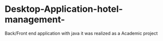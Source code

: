 # Desktop-Application-hotel-management-
Back/Front end application with java it was realized as a Academic project 

